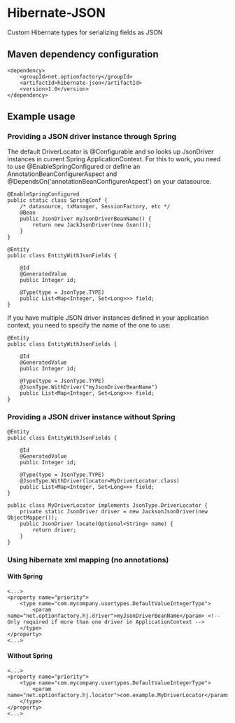 # Hibernate-JSON
Custom Hibernate types for serializing fields as JSON
## Maven dependency configuration
    <dependency>
        <groupId>net.optionfactory</groupId>
        <artifactId>hibernate-json</artifactId>
        <version>1.0</version>
    </dependency>

## Example usage
### Providing a JSON driver instance through Spring
The default DriverLocator is @Configurable and so looks up JsonDriver instances in current Spring ApplicationContext.
For this to work, you need to use @EnableSpringConfigured or define an AnnotationBeanConfigurerAspect and @DependsOn('annotationBeanConfigurerAspect') on your datasource.

    @EnableSpringConfigured
    public static class SpringConf {
        /* datasource, txManager, SessionFactory, etc */
        @Bean
        public JsonDriver myJsonDriverBeanName() {
            return new JackJsonDriver(new Gson());
        }
    }
    
    @Entity
    public class EntityWithJsonFields {

        @Id
        @GeneratedValue
        public Integer id;
        
        @Type(type = JsonType.TYPE)
        public List<Map<Integer, Set<Long>>> field;
    }
If you have multiple JSON driver instances defined in your application context, you need to specify the name of the one to use:

    @Entity
    public class EntityWithJsonFields {

        @Id
        @GeneratedValue
        public Integer id;
        
        @Type(type = JsonType.TYPE)
        @JsonType.WithDriver("myJsonDriverBeanName")
        public List<Map<Integer, Set<Long>>> field;
    }
    
### Providing a JSON driver instance without Spring
    @Entity
    public class EntityWithJsonFields {

        @Id
        @GeneratedValue
        public Integer id;
        
        @Type(type = JsonType.TYPE)
        @JsonType.WithDriver(locator=MyDriverLocator.class)
        public List<Map<Integer, Set<Long>>> field;
    }
    
    public class MyDriverLocator implements JsonType.DriverLocator {
        private static JsonDriver driver = new JacksonJsonDriver(new ObjectMapper());
        public JsonDriver locate(Optional<String> name) {
            return driver; 
        }
    }

### Using hibernate xml mapping (no annotations)
#### With Spring
    <...>
    <property name="priority">
        <type name="com.mycompany.usertypes.DefaultValueIntegerType">
            <param name="net.optionfactory.hj.driver">myJsonDriverBeanName</param> <!-- Only required if more than one driver in ApplicationContext -->
        </type>
    </property>
    <...>

#### Without Spring
    <...>
    <property name="priority">
        <type name="com.mycompany.usertypes.DefaultValueIntegerType">
            <param name="net.optionfactory.hj.locator">com.example.MyDriverLocator</param>
        </type>
    </property>
    <...>
    
    
